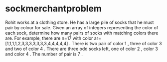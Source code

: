 # sockmerchantproblem
Rohit works at a clothing store. He has a large pile of socks that he must pair by colour for sale. 
Given an array of integers representing the color of each sock, determine how many pairs of socks with matching colors there are. 
For example, there are n=17 with color ar=[1,1,1,1,2,3,3,3,3,3,3,3,4,4,4,4,4] . There is two pair of color 1 , three of color 3 and two of color 4 . 
There are three odd socks left, one of color 2 , color 3 and color 4 . The number of pair is 7 . 
